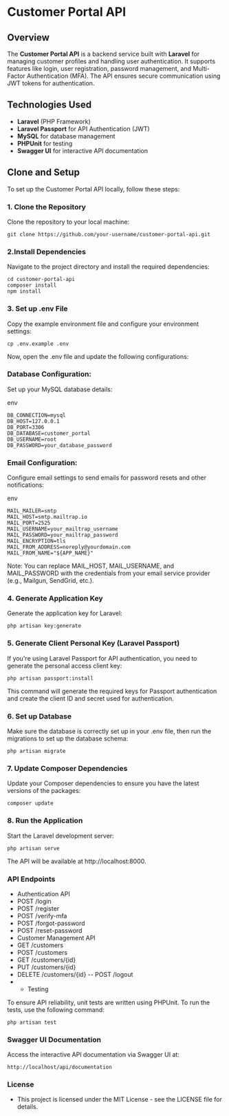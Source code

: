 # Customer Portal API

## Overview
The **Customer Portal API** is a backend service built with **Laravel** for managing customer profiles and handling user authentication. It supports features like login, user registration, password management, and Multi-Factor Authentication (MFA). The API ensures secure communication using JWT tokens for authentication.

## Technologies Used
- **Laravel** (PHP Framework)
- **Laravel Passport** for API Authentication (JWT)
- **MySQL** for database management
- **PHPUnit** for testing
- **Swagger UI** for interactive API documentation

## Clone and Setup

To set up the Customer Portal API locally, follow these steps:

### 1. Clone the Repository
Clone the repository to your local machine:

    git clone https://github.com/your-username/customer-portal-api.git


### 2.Install Dependencies
Navigate to the project directory and install the required dependencies:

    cd customer-portal-api
    composer install
    npm install
### 3. Set up .env File
Copy the example environment file and configure your environment settings:

    cp .env.example .env
Now, open the .env file and update the following configurations:

### Database Configuration:
Set up your MySQL database details:

env

    DB_CONNECTION=mysql
    DB_HOST=127.0.0.1
    DB_PORT=3306
    DB_DATABASE=customer_portal
    DB_USERNAME=root
    DB_PASSWORD=your_database_password
    
### Email Configuration:
Configure email settings to send emails for password resets and other notifications:

 env
 
    MAIL_MAILER=smtp
    MAIL_HOST=smtp.mailtrap.io
    MAIL_PORT=2525
    MAIL_USERNAME=your_mailtrap_username
    MAIL_PASSWORD=your_mailtrap_password
    MAIL_ENCRYPTION=tls
    MAIL_FROM_ADDRESS=noreply@yourdomain.com
    MAIL_FROM_NAME="${APP_NAME}"

Note: You can replace MAIL_HOST, MAIL_USERNAME, and MAIL_PASSWORD with the credentials from your email service provider (e.g., Mailgun, SendGrid, etc.).

### 4. Generate Application Key
Generate the application key for Laravel:

    php artisan key:generate
    
### 5. Generate Client Personal Key (Laravel Passport)
If you're using Laravel Passport for API authentication, you need to generate the personal access client key:

    php artisan passport:install
This command will generate the required keys for Passport authentication and create the client ID and secret used for authentication.

### 6. Set up Database
Make sure the database is correctly set up in your .env file, then run the migrations to set up the database schema:

    php artisan migrate
    
### 7. Update Composer Dependencies
Update your Composer dependencies to ensure you have the latest versions of the packages:

    composer update
    
### 8. Run the Application
Start the Laravel development server:

    php artisan serve
The API will be available at http://localhost:8000.

### API Endpoints
   - Authentication API
   - POST /login
   - POST /register
  - POST /verify-mfa
  - POST /forgot-password
  - POST /reset-password
  - Customer Management API
  - GET /customers
  - POST /customers
  - GET /customers/{id}
  - PUT /customers/{id}
  - DELETE /customers/{id}
  -- POST /logout
 - - Testing
    
To ensure API reliability, unit tests are written using PHPUnit. To run the tests, use the following command:

    php artisan test

### Swagger UI Documentation

Access the interactive API documentation via Swagger UI at:

    http://localhost/api/documentation

### License

- This project is licensed under the MIT License - see the LICENSE file for details.

